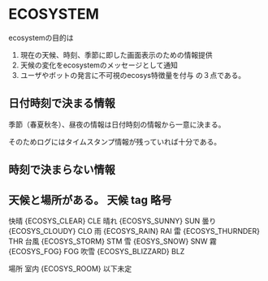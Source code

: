 ECOSYSTEM
=======================================

ecosystemの目的は
1. 現在の天候、時刻、季節に即した画面表示のための情報提供
2. 天候の変化をecosystemのメッセージとして通知
3. ユーザやボットの発言に不可視のecosys特徴量を付与
の３点である。

## 日付時刻で決まる情報
季節（春夏秋冬）、昼夜の情報は日付時刻の情報から一意に決まる。


そのためログにはタイムスタンプ情報が残っていれば十分である。


## 時刻で決まらない情報
天候と場所がある。
天候 tag                    略号
-----------------------------------
快晴 {ECOSYS_CLEAR}         CLE
晴れ {ECOSYS_SUNNY}         SUN
曇り {ECOSYS_CLOUDY}        CLO
雨   {ECOSYS_RAIN}          RAI
雷   {ECOSYS_THURNDER}      THR
台風 {ECOSYS_STORM}         STM
雪   {EOSYS_SNOW}           SNW
霧   {ECOSYS_FOG}           FOG
吹雪 {ECOSYS_BLIZZARD}      BLZ

場所
室内  {ECOSYS_ROOM}
以下未定